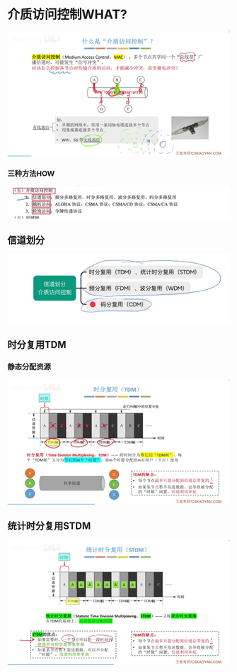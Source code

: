 

# 介质访问控制WHAT?
![输入图片说明](/imgs/2025-07-27/LQbEHOwBA0TDI4zN.png)
### 三种方法HOW
![输入图片说明](/imgs/2025-07-27/l5Q8ze7kNyyzfd3n.png)
## 信道划分
![输入图片说明](/imgs/2025-07-27/3VOySautIFtV8nef.png)


## 时分复用TDM
### 静态分配资源
![输入图片说明](/imgs/2025-07-27/FR7dNKXRGSYAuKAs.png)

## 统计时分复用STDM

![输入图片说明](/imgs/2025-07-27/fFM1SegMi3l3npZz.png)
<!--stackedit_data:
eyJoaXN0b3J5IjpbNzI5MTk4NjEyXX0=
-->